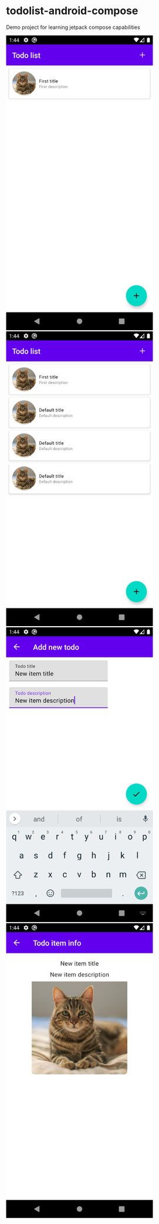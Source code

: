 # todolist-android-compose
Demo project for learning jetpack compose capabilities

<img src="misc/images/screen_1.png" width="400">
<img src="misc/images/screen_2.png" width="400">
<img src="misc/images/screen_3.png" width="400">
<img src="misc/images/screen_4.png" width="400">
